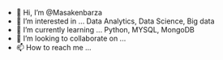 - 👋 Hi, I’m @Masakenbarza
- 👀 I’m interested in ... Data Analytics, Data Science, Big data
- 🌱 I’m currently learning ... Python, MYSQL, MongoDB
- 💞️ I’m looking to collaborate on ...
- 📫 How to reach me ...

<!---
Masakenbarza/Masakenbarza is a ✨ special ✨ repository because its `README.md` (this file) appears on your GitHub profile.
You can click the Preview link to take a look at your changes.
--->
